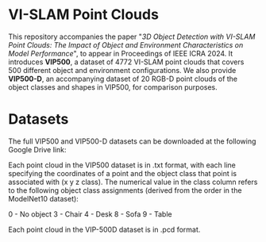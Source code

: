 # VI-SLAM Point Clouds
This repository accompanies the paper "_3D Object Detection with VI-SLAM Point Clouds: The Impact of
Object and Environment Characteristics on Model Performance_", to appear in Proceedings of IEEE ICRA 2024. It introduces **VIP500**, a dataset of 4772 VI-SLAM point clouds that covers 500 different object and environment configurations. We also provide **VIP500-D**, an accompanying dataset of 20 RGB-D point clouds of the object classes and shapes in VIP500, for comparison purposes.

# Datasets
The full VIP500 and VIP500-D datasets can be downloaded at the following Google Drive link:

Each point cloud in the VIP500 dataset is in .txt format, with each line specifying the coordinates of a point and the object class that point is associated with (x y z class). The numerical value in the class column refers to the following object class assignments (derived from the order in the ModelNet10 dataset):

0 - No object
3 - Chair
4 - Desk
8 - Sofa
9 - Table

Each point cloud in the VIP-500D dataset is in .pcd format.


